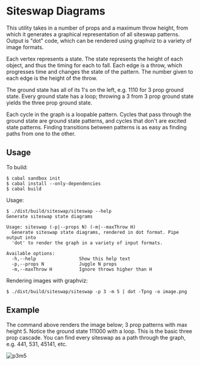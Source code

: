 # Siteswap Diagrams

This utility takes in a number of props and a maximum throw height, from which it generates a graphical representation of all siteswap patterns. Output is "dot" code, which can be rendered using graphviz to a variety of image formats.

Each vertex represents a state. The state represents the height of each object, and thus the timing for each to fall. Each edge is a throw, which progresses time and changes the state of the pattern. The number given to each edge is the height of the throw.

The ground state has all of its 1's on the left, e.g. 1110 for 3 prop ground state. Every ground state has a loop; throwing a 3 from 3 prop ground state yields the three prop ground state.

Each cycle in the graph is a loopable pattern. Cycles that pass through the ground state are ground state patterns, and cycles that don't are excited state patterns. Finding transitions between patterns is as easy as finding paths from one to the other.

## Usage

To build:

```
$ cabal sandbox init
$ cabal install --only-dependencies
$ cabal build
```

Usage:

```
$ ./dist/build/siteswap/siteswap --help
Generate siteswap state diagrams

Usage: siteswap (-p|--props N) (-m|--maxThrow H)
  Generate siteswap state diagrams, rendered in dot format. Pipe output into
  'dot' to render the graph in a variety of input formats.

Available options:
  -h,--help                Show this help text
  -p,--props N             Juggle N props
  -m,--maxThrow H          Ignore throws higher than H
```

Rendering images with graphviz:

```
$ ./dist/build/siteswap/siteswap -p 3 -m 5 | dot -Tpng -o image.png
```

## Example

The command above renders the image below; 3 prop patterns with max height 5. Notice the ground state 111000 with a loop. This is the basic three prop cascade. You can find every siteswap as a path through the graph, e.g. 441, 531, 45141, etc.

![p3m5](http://i.imgur.com/NMNKaxZ.png?1)